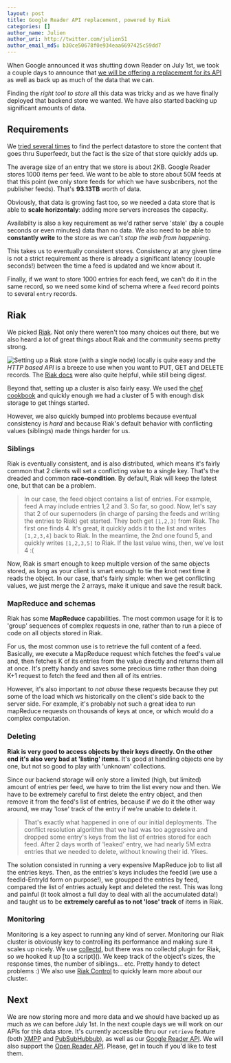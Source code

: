 ```yaml
---
layout: post
title: Google Reader API replacement, powered by Riak
categories: []
author_name: Julien
author_uri: http://twitter.com/julien51
author_email_md5: b30ce50678f0e934eaa6697425c59dd7
---
```


When Google announced it was shutting down Reader on July 1st, we took a couple days to announce that [we will be offering a replacement for its API](http://blog.superfeedr.com/google-reader-compatible-api/) as well as back up as much of the data that we can.

Finding the *right tool to store* all this data was tricky and as we have finally deployed that backend store we wanted. We have also started backing up significant amounts of data.

## Requirements

We [tried several times](http://blog.superfeedr.com/oss/open-source/database/nosql/kumofs-a-database-success-story/) to find the perfect datastore to store the content that goes thru Superfeedr, but the fact is the size of that store quickly adds up.

The average size of an entry that we store is about 2KB. Google Reader stores 1000 items per feed. We want to be able to store about 50M feeds at that this point (we only store feeds for which we have susbcribers, not the publisher feeds). That's **93.13TB** worth of data. 

Obviously, that data is growing fast too, so we needed a data store that is able to **scale horizontaly**: adding more servers increases the capacity. 

Availabilty is also a key requirement as we'd rather serve 'stale' (by a couple seconds or even minutes) data than no data. We also need to be able to **constantly write** to the store as we can't *stop the web from happening*.

This takes us to eventually consistent stores. Consistency at any given time is not a strict requirement as there is already a significant latency (couple seconds!) between the time a feed is updated and we know about it.

Finally, if we want to store 1000 entries for each feed, we can't do it in the same record, so we need some kind of schema where a <code>feed</code> record points to several <code>entry</code> records.

## Riak

We picked [Riak](http://basho.com/riak/). Not only there weren't too many choices out there, but we also heard a lot of great things about Riak and the community seems pretty strong.

<img src="http://upload.wikimedia.org/wikipedia/en/5/53/Riak_product_logo.png" style="witdh: 200px; float: left" />

Setting up a Riak store (with a single node) locally is quite easy and the *HTTP based API* is a breeze to use when you want to PUT, GET and DELETE records. The [Riak docs](http://docs.basho.com/) were also quite helpful, while still being digest. 

Beyond that, setting up a cluster is also fairly easy. We used the [chef cookbook](http://docs.basho.com/riak/latest/cookbooks/Installing-With-Chef/) and quickly enough we had a cluster of 5 with enough disk storage to get things started.

However, we also quickly bumped into problems because eventual consistency is *hard* and because Riak's default behavior with conflicting values (siblings) made things harder for us.

### Siblings


Riak is eventually consistent, and is also distributed, which means it's fairly common that 2 clients will set a conflicting value to a single key. That's the dreaded and common **race-condition**. By default, Riak will keep the latest one, but that can be a problem.

> In our case, the feed object contains a list of entries. For example, feed A may include entries 1,2 and 3. So far, so good. Now, let's say that 2 of our supernoders (in charge of parsing the feeds and writing the entries to Riak) get started. They both get `[1,2,3]` from Riak. The first one finds 4. It's great, it quickly adds it to the list and writes `[1,2,3,4]` back to Riak. In the meantime, the 2nd one found 5, and quickly writes `[1,2,3,5]` to Riak. If the last value wins, then, we've lost 4 :(

Now, Riak is smart enough to keep multiple version of the same objects stored, as long as your client is smart enough to tie the knot next time it reads the object. In our case, that's fairly simple: when we get conflicting values, we just merge the 2 arrays, make it unique and save the result back.

### MapReduce and schemas


Riak has some **MapReduce** capabilities. The most common usage for it is to 'group' sequences of complex requests in one, rather than to run a piece of code on all objects stored in Riak.

For us, the most common use is to retrieve the full content of a feed. Basically, we execute a MapReduce request which fetches the feed's value and, then fetches K of its entries from the value directly and returns them all at once. It's pretty handy and saves some precious time rather than doing K+1 request to fetch the feed and then all of its entries.

However, it's also important to *not abuse* these requests because they put some of the load which ws historically on the client's side back to the server side. For example, it's probably not such a great idea to run mapReduce requests on thousands of keys at once, or which would do a complex computation.

### Deleting

**Riak is very good to access objects by their keys directly. On the other end it's also very bad at 'listing' items**. It's good at handling objects one by one, but not so good to play with 'unknown' collections.

Since our backend storage will only store a limited (high, but limited) amount of entries per feed, we have to trim the list every now and then. We have to be extremely careful to first delete the entry object, and then remove it from the feed's list of entries, because if we do it the other way around, we may 'lose' track of the entry if we're unable to delete it.

> That's exactly what happened in one of our initial deployments. The conflict resolution algorithm that we had was too aggressive and dropped some entry's keys from the list of entries stored for each feed. After 2 days worth of 'leaked' entry, we had nearly 5M extra entries that we needed to delete, without knowing their id. Yikes.

The solution consisted in running a very expensive MapReduce job to list all the entries keys. Then, as the entries's keys includes the feedId (we use a feedId-EntryId form on purpose!), we groupped the entries by feed, compared the list of entries actualy kept and deleted the rest. This was long and painful (it took almost a full day to deal with all the accumulated data!) and taught us to be **extremely careful as to not 'lose' track** of items in Riak.

### Monitoring

Monitoring is a key aspect to running any kind of server. Monitoring our Riak cluster is obviously key to controlling its performance and making sure it scales up nicely. We use [collectd](http://blog.superfeedr.com/oss/open-source/infrastructure/collectd/performance-monitoring-with-collectd/), but there was no collectd plugin for Riak, so we hooked it up [to a script](<script src="https://gist.github.com/julien51/5717367.js"></script>). We keep track of the object's sizes, the response times, the number of siblings... etc. Pretty handy to detect problems :) We also use [Riak Control](http://basho.com/riak-control/) to quickly learn more about our cluster.

## Next

We are now storing more and more data and we should have backed up as much as we can before July 1st. In the next couple days we will work on our APIs for this data store. It's currently accessible thru our <code>retrieve</code> feature (both [XMPP](http://superfeedr.com/documentation#xmpp_retrieve) and [PubSubHubbub](http://superfeedr.com/documentation#pubsubhubbub_retrieve)), as well as our [Google Reader API](https://github.com/superfeedr/documentation/tree/master/google-reader-api). We will also support the [Open Reader API](http://rss-sync.github.io/Open-Reader-API/resources/). Please, get in touch if you'd like to test them.






